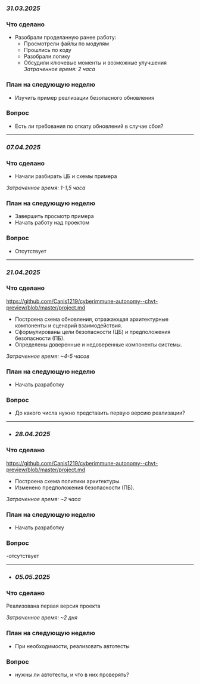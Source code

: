### *31.03.2025*
### Что сделано
- Разобрали проделанную ранее работу:  
  - Просмотрели файлы по модулям  
  - Прошлись по коду  
  - Разобрали логику  
  - Обсудили ключевые моменты и возможные улучшения  
*Затраченное время: 2 часа*
### План на следующую неделю
- Изучить пример реализации безопасного обновления  

### Вопрос
- Есть ли требования по откату обновлений в случае сбоя?
  
---
### *07.04.2025*
### Что сделано
- Начали разбирать ЦБ и схемы примера

*Затраченное время: 1-1,5 часа* 
### План на следующую неделю
- Завершить просмотр примера
- Начать работу над проектом
### Вопрос
- Отсутствует
---
### *21.04.2025*
### Что сделано
https://github.com/Canis1219/cyberimmune-autonomy--chvt-preview/blob/master/project.md 
- Построена схема обновления, отражающая архитектурные компоненты и сценарий взаимодействия.
- Сформулированы цели безопасности (ЦБ) и предположения безопасности (ПБ).
- Определены доверенные и недоверенные компоненты системы.

*Затраченное время: ~4-5 часов* 
### План на следующую неделю
- Начать разработку
### Вопрос
- До какого числа нужно представить первую версию реализации?
---
- ### *28.04.2025*
### Что сделано
https://github.com/Canis1219/cyberimmune-autonomy--chvt-preview/blob/master/project.md 
- Построена схема политики архитектуры.
- Изменено предположения безопасности (ПБ).

*Затраченное время: ~2 часа* 
### План на следующую неделю
- Начать разработку
### Вопрос
-отсутствует 

---
- ### *05.05.2025*
### Что сделано
Реализована первая версия проекта

*Затраченное время: ~2 дня* 
### План на следующую неделю
- При необходимости, реализовать автотесты
### Вопрос
- нужны ли автотесты, и что в них проверять?
